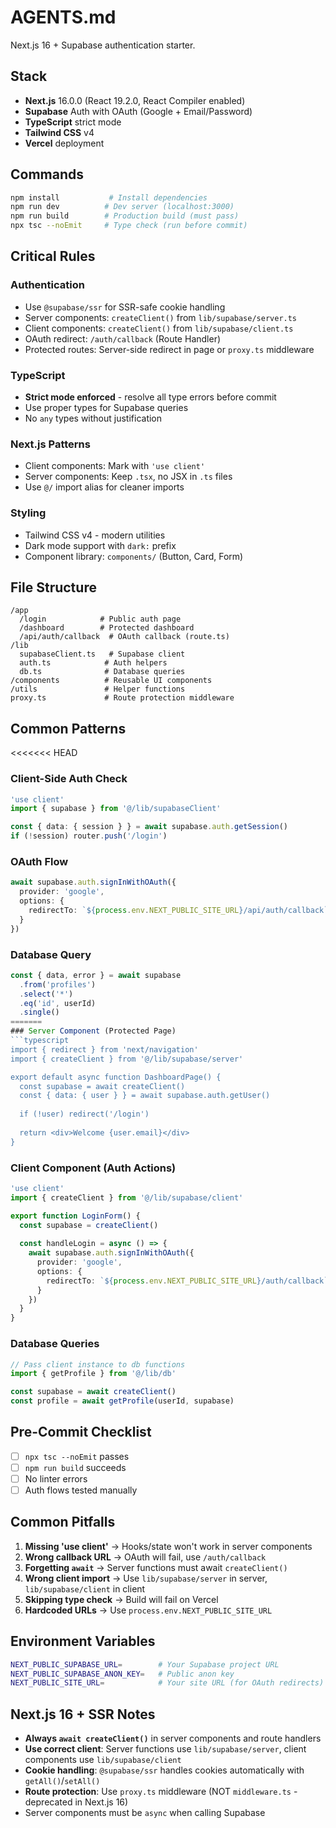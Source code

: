 # AGENTS.md

Next.js 16 + Supabase authentication starter.

## Stack
- **Next.js** 16.0.0 (React 19.2.0, React Compiler enabled)
- **Supabase** Auth with OAuth (Google + Email/Password)
- **TypeScript** strict mode
- **Tailwind CSS** v4
- **Vercel** deployment

## Commands
```bash
npm install           # Install dependencies
npm run dev          # Dev server (localhost:3000)
npm run build        # Production build (must pass)
npx tsc --noEmit     # Type check (run before commit)
```

## Critical Rules

### Authentication
- Use `@supabase/ssr` for SSR-safe cookie handling
- Server components: `createClient()` from `lib/supabase/server.ts`
- Client components: `createClient()` from `lib/supabase/client.ts`
- OAuth redirect: `/auth/callback` (Route Handler)
- Protected routes: Server-side redirect in page or `proxy.ts` middleware

### TypeScript
- **Strict mode enforced** - resolve all type errors before commit
- Use proper types for Supabase queries
- No `any` types without justification

### Next.js Patterns
- Client components: Mark with `'use client'`
- Server components: Keep `.tsx`, no JSX in `.ts` files
- Use `@/` import alias for cleaner imports

### Styling
- Tailwind CSS v4 - modern utilities
- Dark mode support with `dark:` prefix
- Component library: `components/` (Button, Card, Form)

## File Structure
```
/app
  /login            # Public auth page
  /dashboard        # Protected dashboard
  /api/auth/callback  # OAuth callback (route.ts)
/lib
  supabaseClient.ts   # Supabase client
  auth.ts            # Auth helpers
  db.ts              # Database queries
/components          # Reusable UI components
/utils               # Helper functions
proxy.ts             # Route protection middleware
```

## Common Patterns

<<<<<<< HEAD
### Client-Side Auth Check
```typescript
'use client'
import { supabase } from '@/lib/supabaseClient'

const { data: { session } } = await supabase.auth.getSession()
if (!session) router.push('/login')
```

### OAuth Flow
```typescript
await supabase.auth.signInWithOAuth({
  provider: 'google',
  options: {
    redirectTo: `${process.env.NEXT_PUBLIC_SITE_URL}/api/auth/callback`
  }
})
```

### Database Query
```typescript
const { data, error } = await supabase
  .from('profiles')
  .select('*')
  .eq('id', userId)
  .single()
=======
### Server Component (Protected Page)
```typescript
import { redirect } from 'next/navigation'
import { createClient } from '@/lib/supabase/server'

export default async function DashboardPage() {
  const supabase = await createClient()
  const { data: { user } } = await supabase.auth.getUser()
  
  if (!user) redirect('/login')
  
  return <div>Welcome {user.email}</div>
}
```

### Client Component (Auth Actions)
```typescript
'use client'
import { createClient } from '@/lib/supabase/client'

export function LoginForm() {
  const supabase = createClient()
  
  const handleLogin = async () => {
    await supabase.auth.signInWithOAuth({
      provider: 'google',
      options: {
        redirectTo: `${process.env.NEXT_PUBLIC_SITE_URL}/auth/callback`
      }
    })
  }
}
```

### Database Queries
```typescript
// Pass client instance to db functions
import { getProfile } from '@/lib/db'

const supabase = await createClient()
const profile = await getProfile(userId, supabase)
```

## Pre-Commit Checklist
- [ ] `npx tsc --noEmit` passes
- [ ] `npm run build` succeeds
- [ ] No linter errors
- [ ] Auth flows tested manually

## Common Pitfalls
1. **Missing 'use client'** → Hooks/state won't work in server components
2. **Wrong callback URL** → OAuth will fail, use `/auth/callback`
3. **Forgetting `await`** → Server functions must await `createClient()`
4. **Wrong client import** → Use `lib/supabase/server` in server, `lib/supabase/client` in client
5. **Skipping type check** → Build will fail on Vercel
6. **Hardcoded URLs** → Use `process.env.NEXT_PUBLIC_SITE_URL`

## Environment Variables
```bash
NEXT_PUBLIC_SUPABASE_URL=        # Your Supabase project URL
NEXT_PUBLIC_SUPABASE_ANON_KEY=   # Public anon key
NEXT_PUBLIC_SITE_URL=            # Your site URL (for OAuth redirects)
```

## Next.js 16 + SSR Notes
- **Always `await createClient()`** in server components and route handlers
- **Use correct client**: Server functions use `lib/supabase/server`, client components use `lib/supabase/client`
- **Cookie handling**: `@supabase/ssr` handles cookies automatically with `getAll()`/`setAll()`
- **Route protection**: Use `proxy.ts` middleware (NOT `middleware.ts` - deprecated in Next.js 16)
- Server components must be `async` when calling Supabase
